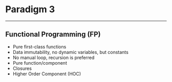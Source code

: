 # Paradigm 3

---

## Functional Programming (FP)

* Pure first-class functions
* Data immutability, no dynamic variables, but constants
* No manual loop, recursion is preferred
* Pure function/component
* Closures
* Higher Order Component (HOC)
